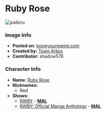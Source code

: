 # Ruby Rose

![padoru](https://raw.githubusercontent.com/shadow578/Padoru-Padoru/master/Padoru/rwby-ruby-rose.png "Ruby Rose")

### Image Info
* **Posted on:**     [knowyourmeme.com](https://knowyourmeme.com/photos/1443661-padoru)
* **Created by:**    [Team Arkos](https://github.com/shadow578/Padoru-Padoru/blob/master/table-of-contents/creators/TeamArkos.md)
* **Contributor:**   shadow578

### Character Info
* **Name:**   [Ruby Rose](https://myanimelist.net/character/134529)
* **Nicknames:**
  * Red
* **Shows:**
  * [RWBY](https://github.com/shadow578/Padoru-Padoru/blob/master/table-of-contents/shows/RWBY.md) - [__MAL__](https://myanimelist.net/manga/93675/RWBY)
  * [RWBY: Official Manga Anthology](https://github.com/shadow578/Padoru-Padoru/blob/master/table-of-contents/shows/RWBYOfficialMangaAnthology.md) - [__MAL__](https://myanimelist.net/manga/107982/RWBY__Official_Manga_Anthology)


